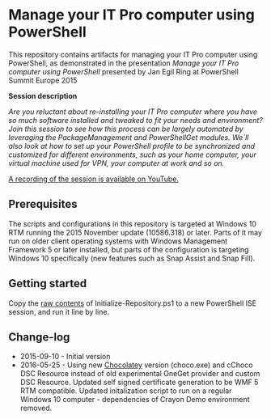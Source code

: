 # Manage your IT Pro computer using PowerShell

This repository contains artifacts for managing your IT Pro computer using PowerShell, as demonstrated in the presentation *Manage your IT Pro computer using PowerShell* presented by Jan Egil Ring at PowerShell Summit Europe 2015

**Session description**

*Are you reluctant about re-installing your IT Pro computer where you have so much software installed and tweaked to fit your needs and environment? 
Join this session to see how this process can be largely automated by leveraging the PackageManagement and PowerShellGet modules. 
We`ll also look at how to set up your PowerShell profile to be synchronized and customized for different environments, such as your home computer, your virtual machine used for VPN, your computer at work and so on.*

[A recording of the session is available on YouTube.](https://www.youtube.com/watch?v=eJwoDZYXf1E)

## Prerequisites
The scripts and configurations in this repository is targeted at Windows 10 RTM running the 2015 November update (10586.318) or later. Parts of it may run on older client operating systems with Windows Management Framework 5 or later installed, but parts of the configuration is targeting Windows 10 specifically (new features such as Snap Assist and Snap Fill). 

## Getting started
Copy the [raw contents](https://raw.githubusercontent.com/janegilring/ITProComputer/master/Initialize-Repository.ps1) of Initialize-Repository.ps1 to a new PowerShell ISE session, and run it line by line.

## Change-log
- 2015-09-10 - Initial version
- 2016-05-25 - Using new [Chocolatey](https://chocolatey.org) version (choco.exe) and cChoco DSC Resource instead of old experimental OneGet provider and custom DSC Resource. Updated self signed certificate generation to be WMF 5 RTM compatible. Updated initalization script to run on a regular Windows 10 computer - dependencies of Crayon Demo environment removed.